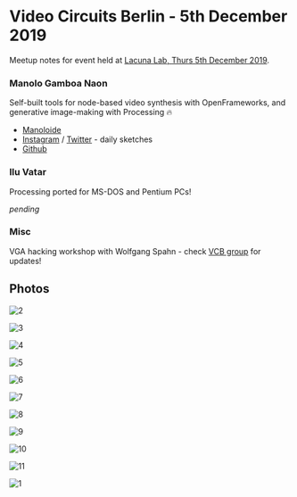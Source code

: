 # Video Circuits Berlin - 5th December 2019

Meetup notes for event held at [Lacuna Lab, Thurs 5th December 2019](https://www.facebook.com/events/835263790245907/).

### Manolo Gamboa Naon

Self-built tools for node-based video synthesis with OpenFrameworks, and generative image-making with Processing 🔥

- [Manoloide](http://manoloide.com)
- [Instagram](https://www.instagram.com/manoloide) / [Twitter](https://twitter.com/manoloidee) - daily sketches
- [Github](https://github.com/manoloide)

### Ilu Vatar

Processing ported for MS-DOS and Pentium PCs!

_pending_

### Misc

VGA hacking workshop with Wolfgang Spahn - check [VCB group](https://www.facebook.com/groups/videocircuitsberlin) for updates!


## Photos


![2](/images/VCB003_2019-12-05/2.jpg)


![3](/images/VCB003_2019-12-05/3.jpg)


![4](/images/VCB003_2019-12-05/4.jpg)


![5](/images/VCB003_2019-12-05/5.jpg)


![6](/images/VCB003_2019-12-05/6.jpg)


![7](/images/VCB003_2019-12-05/7.jpg)


![8](/images/VCB003_2019-12-05/8.jpg)


![9](/images/VCB003_2019-12-05/9.jpg)


![10](/images/VCB003_2019-12-05/10.jpg)


![11](/images/VCB003_2019-12-05/11.jpg)


![1](/images/VCB003_2019-12-05/1.jpg)
